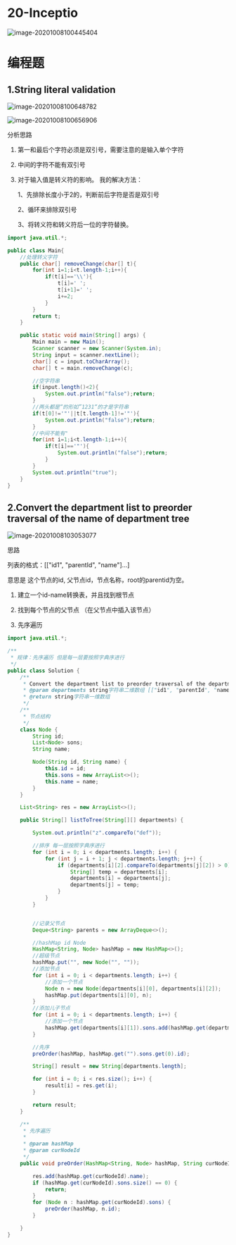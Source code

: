 # 20-Inceptio

![image-20201008100445404](img/image-20201008100445404.png)

# 编程题

## 1.String literal validation

![image-20201008100648782](img/image-20201008100648782.png)

![image-20201008100656906](img/image-20201008100656906.png)

分析思路

1. 第一和最后个字符必须是双引号，需要注意的是输入单个字符

2. 中间的字符不能有双引号

3. 对于输入值是转义符的影响。 我的解决方法：

   1、先排除长度小于2的，判断前后字符是否是双引号

    2、循环来排除双引号 

   3、将转义符和转义符后一位的字符替换。

```java
import java.util.*;

public class Main{
    //处理转义字符
    public char[] removeChange(char[] t){
        for(int i=1;i<t.length-1;i++){
            if(t[i]=='\\'){
                t[i]=' ';
                t[i+1]=' ';
                i+=2;
            }
        }
        return t;
    }

    public static void main(String[] args) {
        Main main = new Main();
        Scanner scanner = new Scanner(System.in);
        String input = scanner.nextLine();
        char[] c = input.toCharArray();
        char[] t = main.removeChange(c);

        //空字符串
        if(input.length()<2){
            System.out.println("false");return;
        }
        //两头都是“的形如”1231“的才是字符串
        if(t[0]!='"'||t[t.length-1]!='"'){
            System.out.println("false");return;
        }
        //中间不能有"
        for(int i=1;i<t.length-1;i++){
            if(t[i]=='"'){
                System.out.println("false");return;
            }
        }
        System.out.println("true");
    }
}
```

## 2.Convert the department list to preorder traversal of the name of department tree

![image-20201008103053077](img/image-20201008103053077.png)

思路

列表的格式：[["id1", "parentId", "name"]...] 

意思是 这个节点的id, 父节点id，节点名称，root的parentid为空。

1. 建立一个id-name转换表，并且找到根节点

2. 找到每个节点的父节点 （在父节点中插入该节点）

3. 先序遍历

```java
import java.util.*;

/**
 * 规律：先序遍历 但是每一层要按照字典序进行
 */
public class Solution {
    /**
     * Convert the department list to preorder traversal of the department tree
     * @param departments string字符串二维数组 [["id1", "parentId", "name"]...], there's only one root department with empty parent id.
     * @return string字符串一维数组
     */
    /**
     * 节点结构
     */
    class Node {
        String id;
        List<Node> sons;
        String name;

        Node(String id, String name) {
            this.id = id;
            this.sons = new ArrayList<>();
            this.name = name;
        }
    }

    List<String> res = new ArrayList<>();

    public String[] listToTree(String[][] departments) {

        System.out.println("z".compareTo("def"));

        //排序 每一层按照字典序进行
        for (int i = 0; i < departments.length; i++) {
            for (int j = i + 1; j < departments.length; j++) {
                if (departments[i][2].compareTo(departments[j][2]) > 0) {
                    String[] temp = departments[i];
                    departments[i] = departments[j];
                    departments[j] = temp;
                }
            }
        }


        //记录父节点
        Deque<String> parents = new ArrayDeque<>();

        //hashMap id Node
        HashMap<String, Node> hashMap = new HashMap<>();
        //超级节点
        hashMap.put("", new Node("", ""));
        //添加节点
        for (int i = 0; i < departments.length; i++) {
            //添加一个节点
            Node n = new Node(departments[i][0], departments[i][2]);
            hashMap.put(departments[i][0], n);
        }
        //添加儿子节点
        for (int i = 0; i < departments.length; i++) {
            //添加一个节点
            hashMap.get(departments[i][1]).sons.add(hashMap.get(departments[i][0]));
        }

        //先序
        preOrder(hashMap, hashMap.get("").sons.get(0).id);

        String[] result = new String[departments.length];

        for (int i = 0; i < res.size(); i++) {
            result[i] = res.get(i);
        }

        return result;
    }

    /**
     * 先序遍历
     *
     * @param hashMap
     * @param curNodeId
     */
    public void preOrder(HashMap<String, Node> hashMap, String curNodeId) {

        res.add(hashMap.get(curNodeId).name);
        if (hashMap.get(curNodeId).sons.size() == 0) {
            return;
        }
        for (Node n : hashMap.get(curNodeId).sons) {
            preOrder(hashMap, n.id);
        }

    }
}
```

